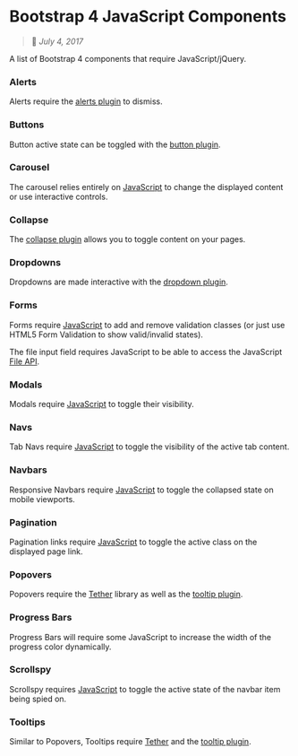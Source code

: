 # Bootstrap 4 JavaScript Components
> :calendar: *July 4, 2017*

A list of Bootstrap 4 components that require JavaScript/jQuery.

### Alerts
Alerts require the [alerts plugin](https://v4-alpha.getbootstrap.com/components/alerts/#dismissing) to dismiss.

### Buttons
Button active state can be toggled with the [button plugin](https://v4-alpha.getbootstrap.com/components/buttons/#button-plugin).

### Carousel
The carousel relies entirely on [JavaScript](https://v4-alpha.getbootstrap.com/components/carousel/#usage) to change the displayed content or use interactive controls.

### Collapse
The [collapse plugin](https://v4-alpha.getbootstrap.com/components/collapse/#usage) allows you to toggle content on your pages.

### Dropdowns
Dropdowns are made interactive with the [dropdown plugin](https://v4-alpha.getbootstrap.com/components/dropdowns/#usage).

### Forms
Forms require [JavaScript](https://v4-alpha.getbootstrap.com/components/forms/#validation) to add and remove validation classes (or just use HTML5 Form Validation to show valid/invalid states).

The file input field requires JavaScript to be able to access the JavaScript [File API](https://developer.mozilla.org/en-US/docs/Web/API/File).

### Modals
Modals require [JavaScript](https://v4-alpha.getbootstrap.com/components/modal/#usage) to toggle their visibility.

### Navs
Tab Navs require [JavaScript](https://v4-alpha.getbootstrap.com/components/navs/#javascript-behavior) to toggle the visibility of the active tab content.

### Navbars
Responsive Navbars require [JavaScript](https://v4-alpha.getbootstrap.com/components/navbar/#responsive-behaviors) to toggle the collapsed state on mobile viewports.

### Pagination
Pagination links require [JavaScript](https://v4-alpha.getbootstrap.com/components/pagination/#disabled-and-active-states) to toggle the active class on the displayed page link.

### Popovers
Popovers require the [Tether](https://github.com/HubSpot/tether) library as well as the [tooltip plugin](https://v4-alpha.getbootstrap.com/components/tooltips/).

### Progress Bars
Progress Bars will require some JavaScript to increase the width of the progress color dynamically.

### Scrollspy
Scrollspy requires [JavaScript](https://v4-alpha.getbootstrap.com/components/scrollspy/#usage) to toggle the active state of the navbar item being spied on.

### Tooltips
Similar to Popovers, Tooltips require [Tether](https://github.com/HubSpot/tether) and the [tooltip plugin](https://v4-alpha.getbootstrap.com/components/tooltips/).
